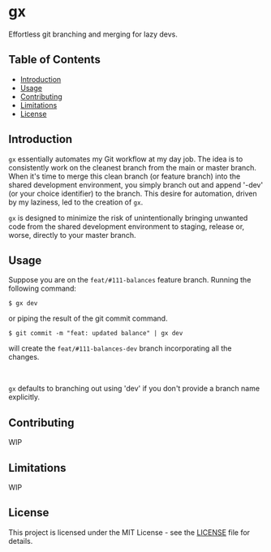 # gx

Effortless git branching and merging for lazy devs.

## Table of Contents

- [Introduction](#introduction)
- [Usage](#usage)
- [Contributing](#contributing)
- [Limitations](#limitations)
- [License](#license)

## Introduction

`gx` essentially automates my Git workflow at my day job. The idea is to consistently work on the cleanest branch from the main or master branch. When it's time to merge this clean branch (or feature branch) into the shared development environment, you simply branch out and append '-dev' (or your choice identifier) to the branch. This desire for automation, driven by my laziness, led to the creation of `gx`.

`gx` is designed to minimize the risk of unintentionally bringing unwanted code from the shared development environment to staging, release or, worse, directly to your master branch.

## Usage

Suppose you are on the `feat/#111-balances` feature branch. Running the following command:

```
$ gx dev
```

or piping the result of the git commit command.

```
$ git commit -m "feat: updated balance" | gx dev
```

will create the `feat/#111-balances-dev` branch incorporating all the changes.

<br>

`gx` defaults to branching out using 'dev' if you don't provide a branch name explicitly.

## Contributing

WIP

## Limitations

WIP

## License

This project is licensed under the MIT License - see the [LICENSE](LICENSE) file for details.
